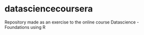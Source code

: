 # datasciencecoursera
Repository made as an exercise to the online course Datascience - Foundations using R
